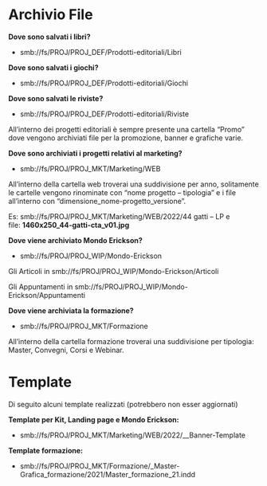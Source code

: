 # Archivio File


**Dove sono salvati i libri?**

- smb://fs/PROJ/PROJ_DEF/Prodotti-editoriali/Libri



**Dove sono salvati i giochi?**

- smb://fs/PROJ/PROJ_DEF/Prodotti-editoriali/Giochi



**Dove sono salvati le riviste?**

- smb://fs/PROJ/PROJ_DEF/Prodotti-editoriali/Riviste

All’interno dei progetti editoriali è sempre presente una cartella “Promo” dove vengono archiviati file per la promozione, banner e grafiche varie.



**Dove sono archiviati i progetti relativi al marketing?**

- smb://fs/PROJ/PROJ_MKT/Marketing/WEB

All’interno della cartella web troverai una suddivisione per anno, solitamente le cartelle vengono rinominate con “nome progetto – tipologia” e i file all’interno con “dimensione_nome-progetto_versione”.

Es: smb://fs/PROJ/PROJ_MKT/Marketing/WEB/2022/44 gatti – LP e file: **1460x250_44-gatti-cta_v01.jpg**



**Dove viene archiviato Mondo Erickson?**

- smb://fs/PROJ/PROJ_WIP/Mondo-Erickson

Gli Articoli in smb://fs/PROJ/PROJ_WIP/Mondo-Erickson/Articoli

Gli Appuntamenti in smb://fs/PROJ/PROJ_WIP/Mondo-Erickson/Appuntamenti



**Dove viene archiviata la formazione?**

- smb://fs/PROJ/PROJ_MKT/Formazione

All’interno della cartella formazione troverai una suddivisione per tipologia: Master, Convegni, Corsi e Webinar.



# Template

Di seguito alcuni template realizzati (potrebbero non esser aggiornati)


**Template per Kit, Landing page e Mondo Erickson:**

- smb://fs/PROJ/PROJ_MKT/Marketing/WEB/2022/__Banner-Template

**Template formazione:**

- smb://fs/PROJ/PROJ_MKT/Formazione/_Master-Grafica_formazione/2021/Master_formazione_21.indd